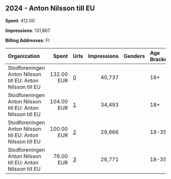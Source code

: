 ## 2024 - Anton Nilsson till EU 
**Spent**: 412.00

**Impressions**: 131,867

**Billing Addresses**: FI

|Organization|Spent|Urls|Impressions|Genders|Age Brackets|Country Codes|
|:---|---:|:---|---:|:---|:---|:---|
|Stodforeningen Anton Nilsson till EU: Anton Nilsson till EU|132.00 EUR|[0](https://www.snap.com/political-ads/asset/cc8166da2b373188d9b0bc1758630fc60fbc9948ae16cf76de8ee8f1e7737122?mediaType=mp4)|40,737||18+|finland|
|Stodforeningen Anton Nilsson till EU: Anton Nilsson till EU|104.00 EUR|[1](https://www.snap.com/political-ads/asset/e0287d15b793e2d4817ccb2194ba6c0cddd0c9797bc803d4571f1df304eee7d3?mediaType=mp4)|34,493||18+|finland|
|Stodforeningen Anton Nilsson till EU: Anton Nilsson till EU|100.00 EUR|[2](https://www.snap.com/political-ads/asset/8ad392dc731811094adf1c0f7de921e6bc7d1b11816989f4d736282e43c82bce?mediaType=mp4)|29,866||18-35|finland|
|Stodforeningen Anton Nilsson till EU: Anton Nilsson till EU|76.00 EUR|[3](https://www.snap.com/political-ads/asset/283593d314fc811082e4ae198f8325d935d3441e87d95a5faffc3a54e6be34f4?mediaType=mp4)|26,771||18-35|finland|
